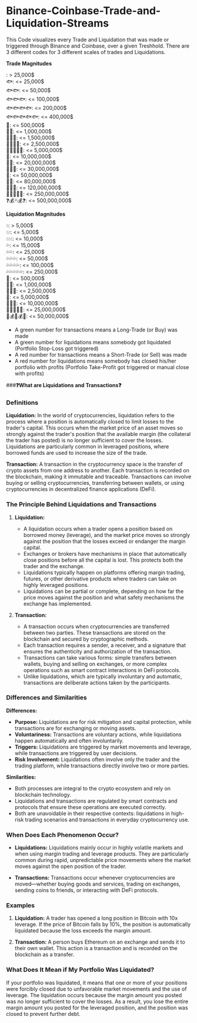 # Binance-Coinbase-Trade-and-Liquidation-Streams
This Code visualizes every Trade and Liquidation that was made or triggered through Binance and Coinbase, over a   given Treshhold. There are 3 different codes for 3 different scales of trades and Liquidations. 
 
  **Trade Magnitudes**                                         
       
  :         >  25,000$                                                
🐟:         <= 25,000$                                           
🐟🐟:       <= 50,000$                                           
🐟🐟🐟:     <= 100,000$                                          
🐟🐟🐟🐟:   <= 200,000$                                          
🐟🐟🐟🐟🐟: <= 400,000$                                          
🐠:         <= 500,000$                                          
🐠🐠:       <= 1,000,000$                                        
🐠🐠🐠:     <= 1,500,000$                                        
🐠🐠🐠🐠:   <= 2,500,000$                                        
🐠🐠🐠🐠🐠: <= 5,000,000$                                        
🦈:         <= 10,000,000$                                       
🦈🦈:       <= 20,000,000$                                        
🦈🦈🦈:     <= 30,000,000$                                       
🐳:         <= 50,000,000$                                                                                    
🐳🐳:       <= 80,000,000$                                                                 
🐳🐳🐳:     <= 120,000,000$                                                       
💸🌈🦄🌈💸: <= 250,000,000$                                                      
❓💰🃏💰❓: <= 500,000,000$                                                     


**Liquidation Magnitudes**

💧:          >  5,000$                                                      
💧💧:        <= 5,000$                                                         
💧💧💧:      <= 10,000$                                                         
💦:          <= 15,000$                                                        
💦💦:        <= 25,000$                                                           
💦💦💦:      <= 50,000$                                                             
💦💦💦💦:    <= 100,000$                                                                
💦💦💦💦💦:  <= 250,000$                                                            
🌊:          <= 500,000$                                                        
🌊🌊:        <= 1,000,000$                                                          
🌊🌊🌊:      <= 2,500,000$                                                       
🤿:          <= 5,000,000$                                                        
🌊🤿🌊:      <= 10,000,000$                                                        
💸🌊🤿🌊💸:  <= 25,000,000$                                                        
🌊💰🤿💰🌊:  <= 50,000,000$                                                          


- A green number for transactions means a Long-Trade (or Buy) was made
- A green number for liquidations means somebody got liquidated (Portfolio Stop-Loss got triggered)
- A red number for transactions means a Short-Trade (or Sell) was made
- A red number for liquidations means somebody has closed his/her portfolio with profits (Portfolio Take-Profit got triggered or manual close with profits)




###**❓What are Liquidations and Transactions❓**


### Definitions

**Liquidation:** In the world of cryptocurrencies, liquidation refers to the process where a position is automatically closed to limit losses to the trader's capital. This occurs when the market price of an asset moves so strongly against the trader's position that the available margin (the collateral the trader has posted) is no longer sufficient to cover the losses. Liquidations are particularly common in leveraged positions, where borrowed funds are used to increase the size of the trade.

**Transaction:** A transaction in the cryptocurrency space is the transfer of crypto assets from one address to another. Each transaction is recorded on the blockchain, making it immutable and traceable. Transactions can involve buying or selling cryptocurrencies, transferring between wallets, or using cryptocurrencies in decentralized finance applications (DeFi).

### The Principle Behind Liquidations and Transactions

1. **Liquidation:**
   - A liquidation occurs when a trader opens a position based on borrowed money (leverage), and the market price moves so strongly against the position that the losses exceed or endanger the margin capital.
   - Exchanges or brokers have mechanisms in place that automatically close positions before all the capital is lost. This protects both the trader and the exchange.
   - Liquidations typically happen on platforms offering margin trading, futures, or other derivative products where traders can take on highly leveraged positions.
   - Liquidations can be partial or complete, depending on how far the price moves against the position and what safety mechanisms the exchange has implemented.

2. **Transaction:**
   - A transaction occurs when cryptocurrencies are transferred between two parties. These transactions are stored on the blockchain and secured by cryptographic methods.
   - Each transaction requires a sender, a receiver, and a signature that ensures the authenticity and authorization of the transaction.
   - Transactions can take various forms: simple transfers between wallets, buying and selling on exchanges, or more complex operations such as smart contract interactions in DeFi protocols.
   - Unlike liquidations, which are typically involuntary and automatic, transactions are deliberate actions taken by the participants.

### Differences and Similarities

**Differences:**
- **Purpose:** Liquidations are for risk mitigation and capital protection, while transactions are for exchanging or moving assets.
- **Voluntariness:** Transactions are voluntary actions, while liquidations happen automatically and often involuntarily.
- **Triggers:** Liquidations are triggered by market movements and leverage, while transactions are triggered by user decisions.
- **Risk Involvement:** Liquidations often involve only the trader and the trading platform, while transactions directly involve two or more parties.

**Similarities:**
- Both processes are integral to the crypto ecosystem and rely on blockchain technology.
- Liquidations and transactions are regulated by smart contracts and protocols that ensure these operations are executed correctly.
- Both are unavoidable in their respective contexts: liquidations in high-risk trading scenarios and transactions in everyday cryptocurrency use.

### When Does Each Phenomenon Occur?

- **Liquidations:** Liquidations mainly occur in highly volatile markets and when using margin trading and leverage products. They are particularly common during rapid, unpredictable price movements where the market moves against the open position of the trader.
  
- **Transactions:** Transactions occur whenever cryptocurrencies are moved—whether buying goods and services, trading on exchanges, sending coins to friends, or interacting with DeFi protocols.

### Examples

1. **Liquidation:** A trader has opened a long position in Bitcoin with 10x leverage. If the price of Bitcoin falls by 10%, the position is automatically liquidated because the loss exceeds the margin amount.
   
2. **Transaction:** A person buys Ethereum on an exchange and sends it to their own wallet. This action is a transaction and is recorded on the blockchain as a transfer.

### What Does It Mean if My Portfolio Was Liquidated?

If your portfolio was liquidated, it means that one or more of your positions were forcibly closed due to unfavorable market movements and the use of leverage. The liquidation occurs because the margin amount you posted was no longer sufficient to cover the losses. As a result, you lose the entire margin amount you posted for the leveraged position, and the position was closed to prevent further debt.
